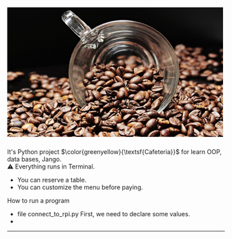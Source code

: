 # <img src="pictures/cafeteria.jpg" width="500" height="300" alt="https://cdn.pixabay.com/photo/2017/04/25/08/02/coffee-beans-2258839_1280.jpg">



It's Python project $\color{greenyellow}{\textsf{Cafeteria}}$ for learn OOP, data bases, Jango.</br> :warning: Everything runs in Terminal.


- You can reserve a table.
- You can customize the menu before paying.

How to run a program

- file connect_to_rpi.py
First, we need to declare some values.
- 

***



